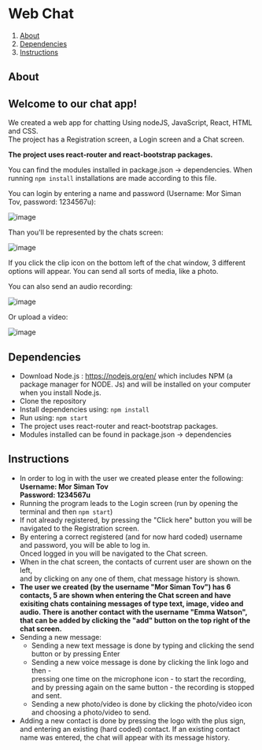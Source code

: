 # Web Chat

1. [About](#About)
2. [Dependencies](#Dependencies)
3. [Instructions](#Instructions)

## About

## Welcome to our chat app! 

We created a web app for chatting Using nodeJS, JavaScript, React, HTML and CSS.\
The project has a Registration screen, a Login screen and a Chat screen.

**The project uses react-router and react-bootstrap packages.**

You can find the modules installed in package.json -> dependencies. When running ```npm install``` installations are made according to this file.

You can login by entering a name and password (Username: Mor Siman Tov, password: 1234567u):

![image](https://github.com/morsimantov/Chat-App-Web/assets/92635551/ee853da3-64d7-4c87-a4d1-fb0eb421c32f)

Than you'll be represented by the chats screen:

![image](https://github.com/morsimantov/Chat-App-Web/assets/92635551/841e7c3a-e226-4858-bb8d-2de0b51a4025)

If you click the clip icon on the bottom left of the chat window, 3 different options will appear. You can send all sorts of media, like a photo.

You can also send an audio recording:

![image](https://github.com/morsimantov/Chat-App-Web/assets/92635551/2a8b3e70-31b9-4879-9d25-5ed311546570)

Or upload a video:

![image](https://github.com/morsimantov/Chat-App-Web/assets/92635551/2540b43c-ea55-4c25-bb9c-a7c15f626c97)



## Dependencies

* Download Node.js : https://nodejs.org/en/ which includes NPM (a package manager for NODE. Js) and will be installed on your computer when you install Node.js. 
* Clone the repository
* Install dependencies using:
  ```npm install```
* Run using:
  ```npm start```  
* The project uses react-router and react-bootstrap packages.
* Modules installed can be found in package.json -> dependencies


## Instructions

* In order to log in with the user we created please enter the following:\
**Username: Mor Siman Tov**\
**Password: 1234567u**
* Running the program leads to the Login screen (run by opening the terminal and then ```npm start```)
* If not already registered, by pressing the "Click here" button you will be navigated to the Registration screen.
* By entering a correct registered (and for now hard coded) username and password, you will be able to log in.\
  Onced logged in you will be navigated to the Chat screen.
* When in the chat screen, the contacts of current user are shown on the left,\
  and by clicking on any one of them, chat message history is shown.
* **The user we created (by the username "Mor Siman Tov") has 6 contacts, 5 are shown when entering the Chat screen and have exisiting chats containing messages of type text, image, video and audio. There is another contact with the username "Emma Watson", that can be added by clicking the "add" button on the top right of the chat screen.**  
* Sending a new message:
  * Sending a new text message is done by typing and clicking the send button or by pressing Enter
  * Sending a new voice message is done by clicking the link logo and then -\
    pressing one time on the microphone icon - to start the recording, and by pressing again on the same button - the recording is stopped and sent.
  * Sending a new photo/video is done by clicking the photo/video icon and choosing a photo/video to send.
* Adding a new contact is done by pressing the logo with the plus sign, and entering an existing (hard coded) contact. If an existing contact name was entered, the chat will appear with its message history.
